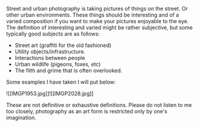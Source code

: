 Street and urban photography is taking pictures of things on the street. Or other urban environments. These things should be interesting and of a varied composition if you want to make your pictures enjoyable to the eye. The definition of interesting and varied might be rather subjective, but some typically good subjects are as follows: 
- Street art (graffiti for the old fashioned)
- Utility objects/infrastructure. 
- Interactions between people
- Urban wildlife (pigeons, foxes, etc)
- The filth and grime that is often overlooked. 

Some examples I have taken I will put below: 

![[IMGP1953.jpg]]![[IMGP2028.jpg]]

These are not definitive or exhaustive definitions. Please do not listen to me too closely, photography as an art form is restricted only by one's imagination. 